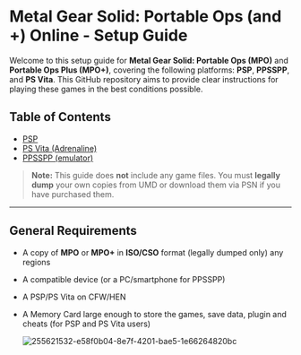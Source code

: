 # Metal Gear Solid: Portable Ops (and +) Online - Setup Guide

Welcome to this setup guide for **Metal Gear Solid: Portable Ops (MPO)** and **Portable Ops Plus (MPO+)**, covering the following platforms: **PSP**, **PPSSPP**, and **PS Vita**. This GitHub repository aims to provide clear instructions for playing these games in the best conditions possible.

## Table of Contents

- [PSP](./psp/setup.md)
- [PS Vita (Adrenaline)](./vita/setup.md)
- [PPSSPP (emulator)](./ppsspp/setup.md)


> **Note:** This guide does **not** include any game files. You must **legally dump** your own copies from UMD or download them via PSN if you have purchased them.

---

## General Requirements

- A copy of **MPO** or **MPO+** in **ISO/CSO** format (legally dumped only) any regions
- A compatible device (or a PC/smartphone for PPSSPP)
- A PSP/PS Vita on CFW/HEN
- A Memory Card large enough to store the games, save data, plugin and cheats (for PSP and PS Vita users)

  ![255621532-e58f0b04-8e7f-4201-bae5-1e66264820bc](https://github.com/user-attachments/assets/d523384d-4a41-410b-b1c3-6d56ee5e1a8a)

